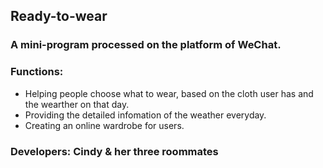 ## Ready-to-wear 
    
### A mini-program processed on the platform of WeChat.

### Functions: 
  - Helping people choose what to wear, based on the cloth user has and the wearther on that day. 
  - Providing the detailed infomation of the weather everyday.
  - Creating an online wardrobe for users.

### Developers: Cindy & her three roommates
